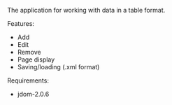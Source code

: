 The application for working with data in a table format. 

Features: 
 + Add
 + Edit
 + Remove 
 + Page display
 + Saving/loading (.xml format)

Requirements: 
 + jdom-2.0.6
